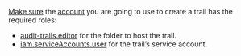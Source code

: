 [Make sure](../../../iam/operations/roles/get-assigned-roles.md) the [account](../../../iam/concepts/users/accounts.md) you are going to use to create a trail has the required roles:

* [audit-trails.editor](../../../audit-trails/security/index.md#at-editor) for the folder to host the trail.
* [iam.serviceAccounts.user](../../../iam/security/index.md#iam-serviceAccounts-user) for the trail’s service account.
